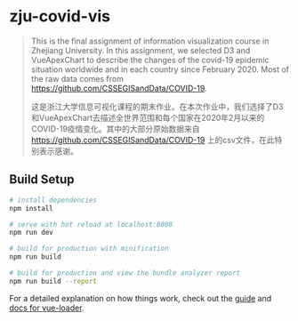 # zju-covid-vis

> This is the final assignment of information visualization course in Zhejiang University. In this assignment, we selected D3 and VueApexChart to describe the changes of the covid-19 epidemic situation worldwide and in each country since February 2020. Most of the raw data comes from https://github.com/CSSEGISandData/COVID-19.
>
> 这是浙江大学信息可视化课程的期末作业。在本次作业中，我们选择了D3和VueApexChart去描述全世界范围和每个国家在2020年2月以来的COVID-19疫情变化。其中的大部分原始数据来自 https://github.com/CSSEGISandData/COVID-19 上的csv文件，在此特别表示感谢。

## Build Setup

```bash
# install dependencies
npm install

# serve with hot reload at localhost:8080
npm run dev

# build for production with minification
npm run build

# build for production and view the bundle analyzer report
npm run build --report
```

For a detailed explanation on how things work, check out the [guide](http://vuejs-templates.github.io/webpack/) and [docs for vue-loader](http://vuejs.github.io/vue-loader).
